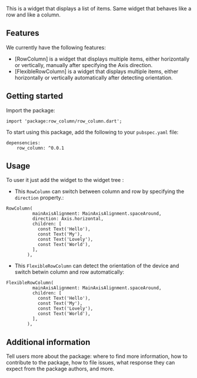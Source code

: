 <!-- 
This README describes the package. If you publish this package to pub.dev,
this README's contents appear on the landing page for your package.

For information about how to write a good package README, see the guide for
[writing package pages](https://dart.dev/guides/libraries/writing-package-pages). 

For general information about developing packages, see the Dart guide for
[creating packages](https://dart.dev/guides/libraries/create-library-packages)
and the Flutter guide for
[developing packages and plugins](https://flutter.dev/developing-packages). 
-->

This is a widget that displays a list of items.
Same widget that behaves like a row and like a column.

## Features

We currently have the following features:

- [RowColumn] is a widget that displays multiple items, either horizontally or vertically, manually after specifying the Axis direction.
- [FlexibleRowColumn] is a widget that displays multiple items, either horizontally or vertically automatically after detecting orientation.

## Getting started

Import the package:

```
import 'package:row_column/row_column.dart';
```

To start using this package, add the following to your `pubspec.yaml` file:

```
depensencies:
    row_column: ^0.0.1
```

## Usage

To user it just add the widget to the widget tree :

- This `RowColumn` can switch between column and row by specifying the `direction` property.:

```
RowColumn(
          mainAxisAlignment: MainAxisAlignment.spaceAround,
          direction: Axis.horizontal,
          children: [
            const Text('Hello'),
            const Text('My'),
            const Text('Lovely'),
            const Text('World'),
          ],
        ),
```


- This `FlexibleRowColumn` can detect the orientation of the device and switch betwin column and row automatically:

```
FlexibleRowColumn(
          mainAxisAlignment: MainAxisAlignment.spaceAround,
          children: [
            const Text('Hello'),
            const Text('My'),
            const Text('Lovely'),
            const Text('World'),
          ],
        ),
```

## Additional information

Tell users more about the package: where to find more information, how to
contribute to the package, how to file issues, what response they can expect
from the package authors, and more.
